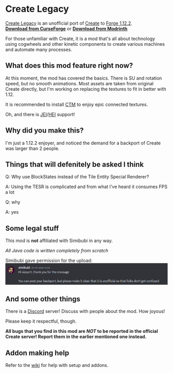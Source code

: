 # Create Legacy
[Create Legacy](https://github.com/Siepert123/create-legacy) is an unofficial port of [Create](https://www.curseforge.com/minecraft/mc-mods/create) to [Forge 1.12.2](https://files.minecraftforge.net/net/minecraftforge/forge/index_1.12.2.html).  
[**Download from CurseForge**](https://www.curseforge.com/minecraft/mc-mods/create-legacy) or [**Download from Modrinth**](https://modrinth.com/mod/create-legacy)

For those unfamiliar with Create, it is a mod that's all about technology using cogwheels and other kinetic components to create various machines and automate many processes.



## What does this mod feature right now?
At this moment, the mod has covered the basics. There is SU and rotation speed, but no smooth animations. Most assets are taken from original Create directly, but I'm working on replacing the textures to fit in better with 1.12.

It is recommended to install [CTM](https://www.curseforge.com/minecraft/mc-mods/ctm) to enjoy epic connected textures.

Oh, and there is [JEI](https://www.curseforge.com/minecraft/mc-mods/jei)/[HEI](https://www.curseforge.com/minecraft/mc-mods/had-enough-items) support!



## Why did you make this?
I'm just a 1.12.2 enjoyer, and noticed the demand for a backport of Create was larger than 2 people.



## Things that will defenitely be asked I think
Q: Why use BlockStates instead of the Tile Entity Special Renderer?

A: Using the TESR is complicated and from what I've heard it consumes FPS a lot



Q: why

A: yes



## Some legal stuff
This mod is **not** affiliated with Simibubi in any way.

_All Java code is written completely from scratch_



Simibubi gave permission for the upload:
![Permission from Simibubi](images/simibubi-permission.png)



## And some other things
There is a [Discord](https://discord.com/invite/WCBecFAyGA) server! Discuss with people about the mod. How joyous!

Please keep it respectful, though.



**All bugs that you find in this mod are _NOT_ to be reported in the official Create server! Report them in the earlier mentioned one instead.**


## Addon making help
Refer to the [wiki](https://github.com/Siepert123/create-legacy/wiki) for help with setup and addons.
